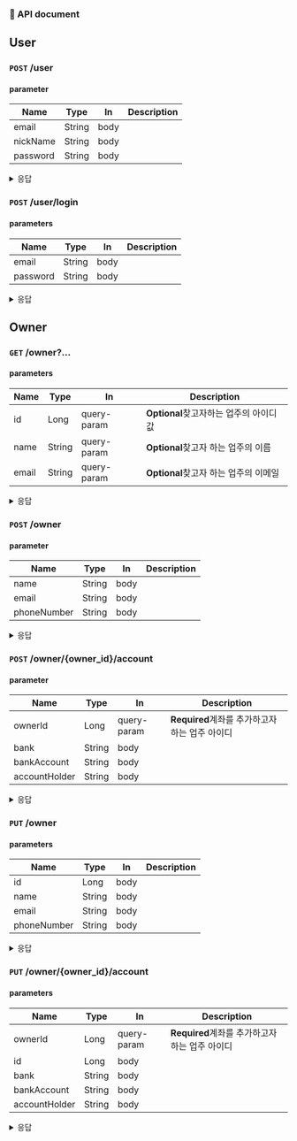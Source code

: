 ### 📄 API document

## User

### `POST` /user
#### parameter
|Name|Type|In|Description|
|---|---|---|---|
|email|String|body| |
|nickName|String|body| |
|password|String|body| |

<details>
<summary>
응답
</summary>

```json
{
  "id" : "Long"
}
```
</details>


### `POST` /user/login
#### parameters
|Name|Type|In|Description|
|---|---|---|---|
|email|String|body| |
|password|String|body| |

<details>
<summary> 응답 </summary>

```json
{
  "id": "Long"
}
```
</details>


## Owner

### `GET` /owner?...
#### parameters
|Name|Type|In|Description|
|---|---|---|---|
|id|Long|query-param|**Optional**찾고자하는 업주의 아이디값|
|name|String|query-param|**Optional**찾고자 하는 업주의 이름|
|email|String|query-param|**Optional**찾고자 하는 업주의 이메일|

<details>
<summary>
응답
</summary>

```json
{
  "id": "Long",
  "name": "String",
  "email": "String",
  "phoneNumber": "String"
}
```
</details>

### `POST` /owner
#### parameter
|Name|Type|In|Description|
|---|---|---|---|
|name|String|body| |
|email|String|body| |
|phoneNumber|String|body| |

<details>
<summary>
응답
</summary>

```json
{
  "id": "Long"
}

```

</details>

### `POST` /owner/{owner_id}/account
#### parameter
|Name|Type|In|Description|
|---|---|---|---|
|ownerId|Long|query-param|**Required**계좌를 추가하고자하는 업주 아이디|
|bank|String|body| |
|bankAccount|String|body| |
|accountHolder|String|body| |

<details>
<summary>
응답
</summary>

```json
{
  "id": "Long"
}

```
</details>

### `PUT` /owner
#### parameters
|Name|Type|In|Description|
|---|---|---|---|
|id|Long|body| |
|name|String|body| |
|email|String|body| |
|phoneNumber|String|body| |

<details>
<summary>
응답
</summary>

```json
{
  "name": "String",
  "email": "String",
  "phoneNumber": "String"
}
```
</details>

### `PUT` /owner/{owner_id}/account
#### parameters
|Name|Type|In|Description|
|---|---|---|---|
|ownerId|Long|query-param|**Required**계좌를 추가하고자하는 업주 아이디|
|id|Long|body| |
|bank|String|body| |
|bankAccount|String|body| |
|accountHolder|String|body| |

<details>
<summary>
응답
</summary>

```json
{
  "bank":  "String",
  "bankAccount":  "String",
  "accountHolder":  "String"
}
```
</details>